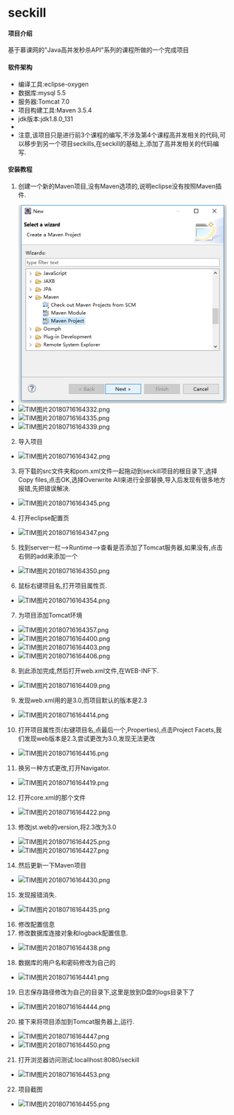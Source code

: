 # seckill

#### 项目介绍
基于慕课网的"Java高并发秒杀API"系列的课程所做的一个完成项目

#### 软件架构
- 编译工具:eclipse-oxygen
- 数据库:mysql 5.5
- 服务器:Tomcat 7.0
- 项目构建工具:Maven 3.5.4
- jdk版本:jdk1.8.0_131
- 
- 注意,该项目只是进行前3个课程的编写,不涉及第4个课程高并发相关的代码,可以移步到另一个项目seckills,在seckill的基础上,添加了高并发相关的代码编写.


#### 安装教程

1. 创建一个新的Maven项目,没有Maven选项的,说明eclipse没有按照Maven插件.
- ![](https://github.com/iradicor/seckill/blob/master/images/TIM%E5%9B%BE%E7%89%8720180716164318.png "TIM图片20180716164318.png")
- ![](https://images.gitee.com/uploads/images/2018/0716/164743_d52845e6_1857479.png "TIM图片20180716164332.png")
- ![](https://images.gitee.com/uploads/images/2018/0716/164815_2ff08ade_1857479.png "TIM图片20180716164335.png")
- ![](https://images.gitee.com/uploads/images/2018/0716/164822_8e91a303_1857479.png "TIM图片20180716164339.png")
2. 导入项目
- ![](https://images.gitee.com/uploads/images/2018/0716/164843_9594de39_1857479.png "TIM图片20180716164342.png")
3. 将下载的src文件夹和pom.xml文件一起拖动到seckill项目的根目录下,选择Copy files,点击OK,选择Overwrite All来进行全部替换,导入后发现有很多地方报错,先把错误解决.
- ![](https://images.gitee.com/uploads/images/2018/0716/164937_9aea712e_1857479.png "TIM图片20180716164345.png")
4. 打开eclipse配置页
- ![](https://images.gitee.com/uploads/images/2018/0716/165013_7e5a9813_1857479.png "TIM图片20180716164347.png")
5. 找到server一栏-->Runtime-->查看是否添加了Tomcat服务器,如果没有,点击右侧的add来添加一个
- ![](https://images.gitee.com/uploads/images/2018/0716/165024_743c475e_1857479.png "TIM图片20180716164350.png")
6. 鼠标右键项目名,打开项目属性页.
- ![](https://images.gitee.com/uploads/images/2018/0716/165216_48984dd8_1857479.png "TIM图片20180716164354.png")
7. 为项目添加Tomcat环境
- ![](https://images.gitee.com/uploads/images/2018/0716/165246_0193c1ef_1857479.png "TIM图片20180716164357.png")
- ![](https://images.gitee.com/uploads/images/2018/0716/165255_2be9045e_1857479.png "TIM图片20180716164400.png")
- ![](https://images.gitee.com/uploads/images/2018/0716/165323_b1fef8ba_1857479.png "TIM图片20180716164403.png")
- ![](https://images.gitee.com/uploads/images/2018/0716/165335_e488cf69_1857479.png "TIM图片20180716164406.png")
8. 到此添加完成,然后打开web.xml文件,在WEB-INF下.
- ![](https://images.gitee.com/uploads/images/2018/0716/165507_4270d277_1857479.png "TIM图片20180716164409.png")
9. 发现web.xml用的是3.0,而项目默认的版本是2.3
- ![](https://images.gitee.com/uploads/images/2018/0716/165555_af00939e_1857479.png "TIM图片20180716164414.png")
10. 打开项目属性页(右键项目名,点最后一个,Properties),点击Project Facets,我们发现web版本是2.3,尝试更改为3.0,发现无法更改
- ![](https://images.gitee.com/uploads/images/2018/0716/165815_d3ebf431_1857479.png "TIM图片20180716164416.png")
11. 换另一种方式更改,打开Navigator.
- ![](https://images.gitee.com/uploads/images/2018/0716/165847_3717b907_1857479.png "TIM图片20180716164419.png")
12. 打开core.xml的那个文件
- ![](https://images.gitee.com/uploads/images/2018/0716/165932_8330ed9e_1857479.png "TIM图片20180716164422.png")
13. 修改jst.web的version,将2.3改为3.0
- ![](https://images.gitee.com/uploads/images/2018/0716/165946_f78e5ba1_1857479.png "TIM图片20180716164425.png")
- ![](https://images.gitee.com/uploads/images/2018/0716/170019_a767c8d7_1857479.png "TIM图片20180716164427.png")
14. 然后更新一下Maven项目
- ![](https://images.gitee.com/uploads/images/2018/0716/170048_63fd3518_1857479.png "TIM图片20180716164430.png")
15. 发现报错消失.
- ![](https://images.gitee.com/uploads/images/2018/0716/170122_7258e461_1857479.png "TIM图片20180716164435.png")
16. 修改配置信息
17. 修改数据库连接对象和logback配置信息.
- ![](https://images.gitee.com/uploads/images/2018/0716/170701_1be401fe_1857479.png "TIM图片20180716164438.png")
18. 数据库的用户名和密码修改为自己的
- ![](https://images.gitee.com/uploads/images/2018/0716/170735_2791e58e_1857479.png "TIM图片20180716164441.png")
19. 日志保存路径修改为自己的目录下,这里是放到D盘的logs目录下了
- ![](https://images.gitee.com/uploads/images/2018/0716/170745_5de709f9_1857479.png "TIM图片20180716164444.png")
20. 接下来将项目添加到Tomcat服务器上,运行.
- ![](https://images.gitee.com/uploads/images/2018/0716/170903_b88ffe0f_1857479.png "TIM图片20180716164447.png")
- ![](https://images.gitee.com/uploads/images/2018/0716/170912_1225c80a_1857479.png "TIM图片20180716164450.png")
21. 打开浏览器访问测试:locallhost:8080/seckill
- ![](https://images.gitee.com/uploads/images/2018/0716/170953_1d1453f5_1857479.png "TIM图片20180716164453.png")
22. 项目截图
- ![](https://images.gitee.com/uploads/images/2018/0716/171019_1d05ca13_1857479.png "TIM图片20180716164455.png")

